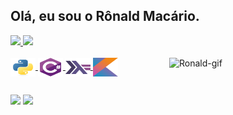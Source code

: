 ## Olá, eu sou o Rônald Macário.

 <div>
  <a href="https://github.com/RonaldMacario13">
  <img height="180em" src="https://github-readme-stats.vercel.app/api?username=RonaldMacario13&show_icons=true&theme=midnight-purple&include_all_commits=true&count_private=true"/>
  <img height="180em" src="https://github-readme-stats.vercel.app/api/top-langs/?username=RonaldMacario13&layout=compact&langs_count=7&theme=midnight-purple"/>
</div>
  
  <div style="display: inline_block"><br>
  <img align="center" alt="Ronald-Py" height="30" width="40" src="https://raw.githubusercontent.com/devicons/devicon/master/icons/python/python-original.svg">
  <img align="center" alt="Ronald-C#" height="30" width="40" src="https://raw.githubusercontent.com/devicons/devicon/master/icons/csharp/csharp-original.svg">
  <img align="center" alt="Ronald-Haskell" height="30" width="40" src="https://raw.githubusercontent.com/devicons/devicon/master/icons/haskell/haskell-original.svg">
  <img align="center" alt="Ronald-Haskell" height="30" width="40" src="https://raw.githubusercontent.com/devicons/devicon/master/icons/kotlin/kotlin-original.svg">
  <img align="right" alt="Ronald-gif" src="https://camo.githubusercontent.com/c969d0c238f9ef9f371d1595fb3b4bd633bc4bc96f85a15d33588343243a8bae/68747470733a2f2f7265732e636c6f7564696e6172792e636f6d2f646576706f73742f696d6167652f66657463682f732d2d51484743706e574b2d2d2f68747470733a2f2f6769746875622e636f6d2f6e70656e7472656c2f6f63746f636c697070792f626c6f622f6d61737465722f676966732f656172732e67696625334672617725334474727565" width= 250px>
  </div>
  
   ##
  
  <div>
     <a href="https://www.instagram.com/ronald.macario/" target="_blank"><img src="https://img.shields.io/badge/-Instagram-%23E4405F?style=for-the-badge&logo=instagram&logoColor=white" target="_blank"></a>
     <a href = "mailto: ronaldmacario13@gmail.com" target="_blank"><img src="https://img.shields.io/badge/Gmail-D14836?style=for-the-badge&logo=gmail&logoColor=white" target="_blank"></a>
  </div>
  
